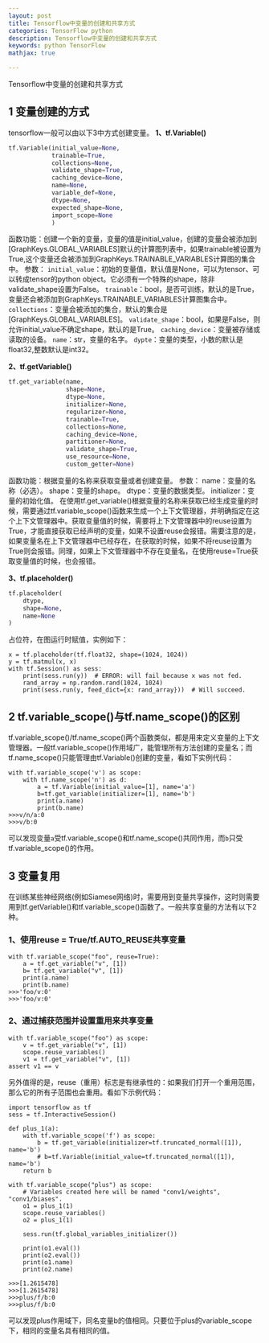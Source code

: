 ```yaml
---
layout: post
title: Tensorflow中变量的创建和共享方式
categories: TensorFlow python
description: Tensorflow中变量的创建和共享方式
keywords: python TensorFlow
mathjax: true

---
```


Tensorflow中变量的创建和共享方式

## 1 变量创建的方式
tensorflow一般可以由以下3中方式创建变量。
**1、tf.Variable()**
```python
tf.Variable(initial_value=None,
            trainable=True,
            collections=None,
            validate_shape=True,
            caching_device=None,
            name=None,
            variable_def=None,
            dtype=None,
            expected_shape=None,
            import_scope=None
            )
```
函数功能：创建一个新的变量，变量的值是initial_value，创建的变量会被添加到[GraphKeys.GLOBAL_VARIABLES]默认的计算图列表中，如果trainable被设置为True,这个变量还会被添加到GraphKeys.TRAINABLE_VARIABLES计算图的集合中。
参数：
`initial_value`：初始的变量值，默认值是None，可以为tensor、可以转成tensor的python object。它必须有一个特殊的shape，除非validate_shape设置为False。
`trainable`：bool，是否可训练，默认的是True，变量还会被添加到GraphKeys.TRAINABLE_VARIABLES计算图集合中。
`collections`：变量会被添加的集合，默认的集合是[GraphKeys.GLOBAL_VARIABLES]。
`validate_shape`：bool，如果是False，则允许initial_value不确定shape，默认的是True。
`caching_device`：变量被存储或读取的设备。
`name`：str，变量的名字。
`dypte`：变量的类型，小数的默认是float32,整数默认是int32。

**2、tf.getVariable()**
```python
tf.get_variable(name,
                shape=None,
                dtype=None,
                initializer=None,
                regularizer=None,
                trainable=True,
                collections=None,
                caching_device=None,
                partitioner=None,
                validate_shape=True,
                use_resource=None,
                custom_getter=None)
```
函数功能：根据变量的名称来获取变量或者创建变量。
参数：
name：变量的名称（必选）。
shape：变量的shape。
dtype：变量的数据类型。
initializer：变量的初始化值。
在使用tf.get_variable()根据变量的名称来获取已经生成变量的时候，需要通过tf.variable_scope()函数来生成一个上下文管理器，并明确指定在这个上下文管理器中。获取变量值的时候，需要将上下文管理器中的reuse设置为True，才能直接获取已经声明的变量，如果不设置reuse会报错。需要注意的是，如果变量名在上下文管理器中已经存在，在获取的时候，如果不将reuse设置为True则会报错。同理，如果上下文管理器中不存在变量名，在使用reuse=True获取变量值的时候，也会报错。

**3、tf.placeholder()**
```python
tf.placeholder(
    dtype,
    shape=None,
    name=None
)
```
占位符，在图运行时赋值，实例如下：
```
x = tf.placeholder(tf.float32, shape=(1024, 1024))
y = tf.matmul(x, x)
with tf.Session() as sess:
    print(sess.run(y))  # ERROR: will fail because x was not fed.
    rand_array = np.random.rand(1024, 1024)
    print(sess.run(y, feed_dict={x: rand_array}))  # Will succeed.
```
## 2 tf.variable_scope()与tf.name_scope()的区别
tf.variable_scope()/tf.name_scope()两个函数类似，都是用来定义变量的上下文管理器。一般tf.variable_scope()作用域广，能管理所有方法创建的变量名；而tf.name_scope()只能管理由tf.Variable()创建的变量，看如下实例代码：
```
with tf.variable_scope('v') as scope:
    with tf.name_scope('n') as d:
        a = tf.Variable(initial_value=[1], name='a')
        b=tf.get_variable(initializer=[1], name='b')
        print(a.name)
        print(b.name)
>>>v/n/a:0
>>>v/b:0
```
可以发现变量`a`受tf.variable_scope()和tf.name_scope()共同作用，而`b`只受tf.variable_scope()的作用。

## 3 变量复用
在训练某些神经网络(例如Siamese网络)时，需要用到变量共享操作，这时则需要用到tf.getVariable()和tf.variable_scope()函数了。一般共享变量的方法有以下2种。
### 1、使用reuse = True/tf.AUTO_REUSE共享变量
```
with tf.variable_scope("foo", reuse=True):
    a = tf.get_variable("v", [1])
    b= tf.get_variable("v", [1])
    print(a.name)
    print(b.name)
>>>'foo/v:0'
>>>'foo/v:0'
```
### 2、通过捕获范围并设置重用来共享变量
```
with tf.variable_scope("foo") as scope:
    v = tf.get_variable("v", [1])
    scope.reuse_variables()
    v1 = tf.get_variable("v", [1])
assert v1 == v
```
另外值得的是，reuse（重用）标志是有继承性的：如果我们打开一个重用范围，那么它的所有子范围也会重用。看如下示例代码：

```
import tensorflow as tf
sess = tf.InteractiveSession()

def plus_1(a):
    with tf.variable_scope('f') as scope:
        b = tf.get_variable(initializer=tf.truncated_normal([1]), name='b')
        # b=tf.Variable(initial_value=tf.truncated_normal([1]), name='b')
    return b

with tf.variable_scope("plus") as scope:
    # Variables created here will be named "conv1/weights", "conv1/biases".
    o1 = plus_1(1)
    scope.reuse_variables()
    o2 = plus_1(1)

    sess.run(tf.global_variables_initializer())

    print(o1.eval())
    print(o2.eval())
    print(o1.name)
    print(o2.name)

>>>[1.2615478]
>>>[1.2615478]
>>>plus/f/b:0
>>>plus/f/b:0
```
可以发现plus作用域下，同名变量b的值相同。只要位于plus的variable_scope下，相同的变量名具有相同的值。